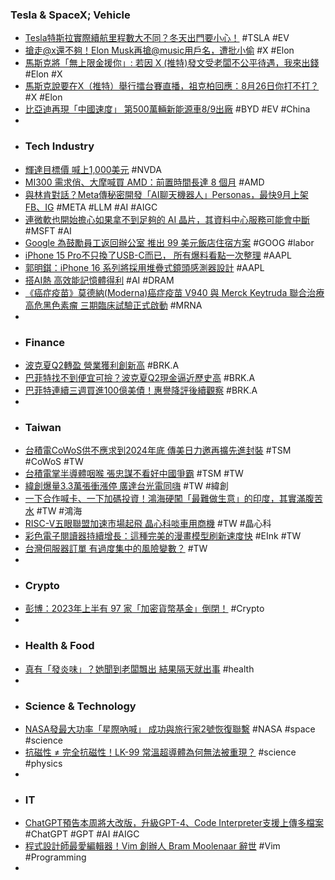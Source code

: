 ### Tesla & SpaceX; Vehicle
- [Tesla特斯拉實際續航里程數大不同？冬天出門要小心！](https://autos.udn.com/autos/story/7826/7351987) #TSLA #EV
- [搶走@x還不夠！Elon Musk再搶@music用戶名，遭批小偷](https://abmedia.io/twitter-music-steal-elon-musk) #X #Elon
- [馬斯克將「無上限金援你」: 若因 X (推特)發文受老闆不公平待遇，我來出錢](https://www.blocktempo.com/musk-to-fund-legal-fights-of-discriminated-x-users/) #Elon #X
- [馬斯克說要在X（推特）舉行擂台賽直播，祖克柏回應：8月26日你打不打？](https://www.techbang.com/posts/108605-musk-said-that-he-would-hold-a-live-broadcast-of-the-ring) #X #Elon
- [比亞迪再現「中國速度」 第500萬輛新能源車8/9出廠](https://m.cnyes.com/news/id/5276380) #BYD #EV #China
-
- ### Tech Industry
- [輝達目標價 喊上1,000美元](https://ctee.com.tw/news/stocks/915814.html) #NVDA
- [MI300 需求俏、大摩喊買 AMD：前置時間長達 8 個月](https://technews.tw/2023/08/07/amds-stock-breaks-with-chip-selloff-to-finish-week-higher-as-analyst-cites-important-buying-opportunity/) #AMD
- [與林肯對話？Meta傳秘密開發「AI聊天機器人」Personas，最快9月上架FB、IG](https://www.blocktempo.com/meta-may-launch-ai-chatbot-with-personas-in-september/) #META #LLM #AI #AIGC
- [連微軟也開始擔心如果拿不到足夠的 AI 晶片，其資料中心服務可能會中斷](https://www.techbang.com/posts/108454-microsoft-has-warned-that-data-center-services-could-be) #MSFT #AI
- [Google 為鼓勵員工返回辦公室 推出 99 美元飯店住宿方案](https://www.cool3c.com/article/197109) #GOOG #labor
- [iPhone 15 Pro不只換了USB-C而已， 所有爆料看點一次整理](https://www.techbang.com/posts/108096-more-than-just-a-usb-c-port-all-the-highlights-of-the-iphone) #AAPL
- [郭明錤：iPhone 16 系列將採用堆疊式鏡頭感測器設計](https://technews.tw/2023/08/07/iphone-16-cis/) #AAPL
- [搭AI熱 高效能記憶體得利](https://ctee.com.tw/news/tech/915880.html) #AI #DRAM
- [《癌症疫苗》莫德納(Moderna)癌症疫苗 V940 與 Merck Keytruda 聯合治療高危黑色素瘤 三期臨床試驗正式啟動](http://www.genetinfo.com/international-news/item/72402.html) #MRNA
-
- ### Finance
- [波克夏Q2轉盈 營業獲利創新高](https://ctee.com.tw/news/global/915633.html) #BRK.A
- [巴菲特找不到便宜可撿？波克夏Q2現金逼近歷史高](https://www.moneydj.com/kmdj/news/newsviewer.aspx?a=1daca1e8-678e-4e8d-9701-eb78a58372ca) #BRK.A
- [巴菲特連續三週買進100億美債！惠譽降評後續觀察](https://news.cnyes.com/news/id/5277241) #BRK.A
-
- ### Taiwan
- [台積電CoWoS供不應求到2024年底 傳美日力邀再擴先進封裝](https://m.cnyes.com/news/id/5275136) #TSM #CoWoS #TW
- [台積電掌半導體咽喉 張忠謀不看好中國爭霸](https://news.ttv.com.tw/news/11208060009100I) #TSM #TW
- [緯創爆量3.3萬張衝漲停 廣達台光電同嗨](https://ctee.com.tw/news/stocks/916134.html) #TW #緯創
- [一下合作喊卡、一下加碼投資！鴻海硬闖「最難做生意」的印度，其實滿腹苦水](https://www.bnext.com.tw/article/76283/foxconn-india-difficult) #TW #鴻海
- [RISC-V五眼聯盟加速市場起飛 晶心科啖車用商機](https://news.cnyes.com/news/id/5276797) #TW #晶心科
- [彩色電子閱讀器持續增長：這種完美的漫畫模型刷新速度快](https://eloutput.com/zh-TW/新聞/技術/ereaderbigme-蘇打屏) #EInk #TW
- [台灣伺服器訂單 有過度集中的風險變數？](https://ctee.com.tw/news/tech/912019.html) #TW
-
- ### Crypto
- [彭博：2023年上半有 97 家「加密貨幣基金」倒閉！](https://www.blocktempo.com/almost-100-crypto-funds-have-closed-this-year/) #Crypto
-
- ### Health & Food
- [真有「發炎味」？她聞到老闆飄出 結果隔天就出事](https://today.line.me/tw/v2/article/XYPXVKe) #health
-
- ### Science & Technology
- [NASA發最大功率「星際吶喊」 成功與旅行家2號恢復聯繫](https://chicagochinesetimes.com/2023/08/05/nasa發最大功率「星際吶喊」-成功與旅行家2號恢復聯/) #NASA #space #science
- [抗磁性 ≠ 完全抗磁性！LK-99 常溫超導體為何無法被重現？](https://www.inside.com.tw/article/32403-LK-99-race-to-validate-claims-superconductor) #science #physics
-
- ### IT
- [ChatGPT預告本周將大改版，升級GPT-4、Code Interpreter支援上傳多檔案](https://www.ithome.com.tw/news/158129) #ChatGPT #GPT #AI #AIGC
- [程式設計師最愛編輯器！Vim 創辦人 Bram Moolenaar 辭世](https://technews.tw/2023/08/06/bram-moolenaar/) #Vim #Programming
-